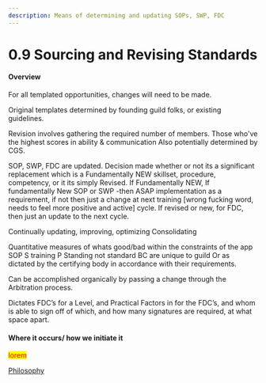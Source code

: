 ```yaml
---
description: Means of determining and updating SOPs, SWP, FDC
---
```


# 0.9 Sourcing and Revising Standards

#### Overview

For all templated opportunities, changes will need to be made.

Original templates determined by founding guild folks, or existing guidelines.

Revision involves gathering the required number of members. Those who've the highest scores in ability & communication Also potentially determined by CGS.

SOP, SWP, FDC are updated. Decision made whether or not its a significant replacement which is a Fundamentally NEW skillset, procedure, competency, or it its simply Revised. If Fundamentally NEW, If fundamentally New SOP or SWP -then ASAP implementation as a requirement, if not then just a change at next training \[wrong fucking word, needs to feel more positive and active] cycle. If revised or new, for FDC, then just an update to the next cycle.

Continually updating, improving, optimizing Consolidating

Quantitative measures of whats good/bad within the constraints of the app SOP S training P Standing not standard BC are unique to guild Or as dictated by the certifying body in accordance with their requirements.

Can be accomplished organically by passing a change through the Arbitration process.

Dictates FDC’s for a Level, and Practical Factors in for the FDC’s, and whom is able to sign off of which, and how many signatures are required, at what space apart.

#### Where it occurs/ how we initiate it

<mark style="color:red;">lorem</mark>

[Philosophy](../white-paper/1.0-guild/0.9-ordinal-guild/0.9-sourcing-and-revising-standards/)
